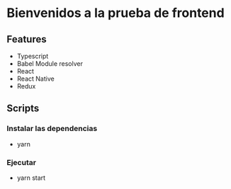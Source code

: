 # Bienvenidos a la prueba de frontend

## Features

- Typescript
- Babel Module resolver
- React
- React Native
- Redux

## Scripts

### Instalar las dependencias

- yarn

### Ejecutar

- yarn start
